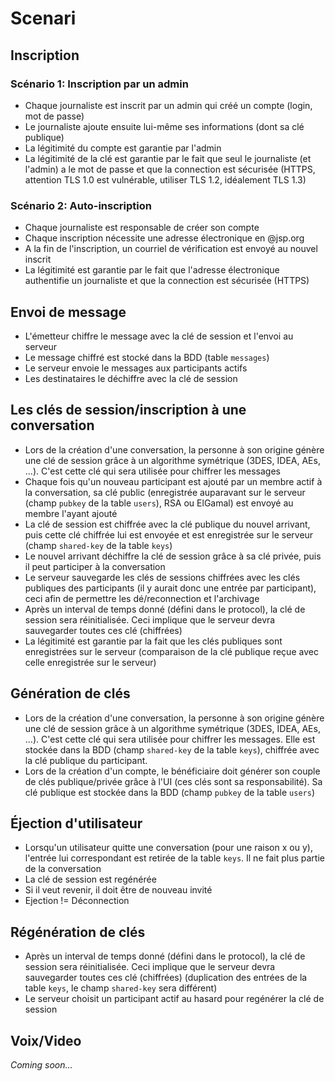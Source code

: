 # Scenari

## Inscription

### Scénario 1: Inscription par un admin

- Chaque journaliste est inscrit par un admin qui créé un compte (login, mot de passe)
- Le journaliste ajoute ensuite lui-même ses informations (dont sa clé publique)
- La légitimité du compte est garantie par l'admin
- La légitimité de la clé est garantie par le fait que seul le journaliste (et l'admin) a le mot de passe et que la connection est sécurisée (HTTPS, attention TLS 1.0 est vulnérable, utiliser TLS 1.2, idéalement TLS 1.3)

### Scénario 2: Auto-inscription

- Chaque journaliste est responsable de créer son compte
- Chaque inscription nécessite une adresse électronique en @jsp.org
- A la fin de l'inscription, un courriel de vérification est envoyé au nouvel inscrit
- La légitimité est garantie par le fait que l'adresse électronique authentifie un journaliste et que la connection est sécurisée (HTTPS)

## Envoi de message

- L'émetteur chiffre le message avec la clé de session et l'envoi au serveur
- Le message chiffré est stocké dans la BDD (table `messages`)
- Le serveur envoie le messages aux participants actifs
- Les destinataires le déchiffre avec la clé de session

## Les clés de session/inscription à une conversation

- Lors de la création d'une conversation, la personne à son origine génère une clé de session grâce à un algorithme symétrique (3DES, IDEA, AEs, ...). C'est cette clé qui sera utilisée pour chiffrer les messages
- Chaque fois qu'un nouveau participant est ajouté par un membre actif à la conversation, sa clé public (enregistrée auparavant sur le serveur (champ `pubkey` de la table `users`), RSA ou ElGamal) est envoyé au membre l'ayant ajouté
- La clé de session est chiffrée avec la clé publique du nouvel arrivant, puis cette clé chiffrée lui est envoyée et est enregistrée sur le serveur (champ `shared-key` de la table `keys`)
- Le nouvel arrivant déchiffre la clé de session grâce à sa clé privée, puis il peut participer à la conversation
- Le serveur sauvegarde les clés de sessions chiffrées avec les clés publiques des participants (il y aurait donc une entrée par participant), ceci afin de permettre les dé/reconnection et l'archivage
- Après un interval de temps donné (défini dans le protocol), la clé de session sera réinitialisée. Ceci implique que le serveur devra sauvegarder toutes ces clé (chiffrées)
- La légitimité est garantie par la fait que les clés publiques sont enregistrées sur le serveur (comparaison de la clé publique reçue avec celle enregistrée sur le serveur)

## Génération de clés

- Lors de la création d'une conversation, la personne à son origine génère une clé de session grâce à un algorithme symétrique (3DES, IDEA, AEs, ...). C'est cette clé qui sera utilisée pour chiffrer les messages. Elle est stockée dans la BDD (champ `shared-key` de la table `keys`), chiffrée avec la clé publique du participant.
- Lors de la création d'un compte, le bénéficiaire doit générer son couple de clés publique/privée grâce à l'UI (ces clés sont sa responsabilité). Sa clé publique est stockée dans la BDD (champ `pubkey` de la table `users`)

## Éjection d'utilisateur

- Lorsqu'un utilisateur quitte une conversation (pour une raison x ou y), l'entrée lui correspondant est retirée de la table `keys`. Il ne fait plus partie de la conversation
- La clé de session est regénérée
- Si il veut revenir, il doit être de nouveau invité
- Ejection != Déconnection

## Régénération de clés

- Après un interval de temps donné (défini dans le protocol), la clé de session sera réinitialisée. Ceci implique que le serveur devra sauvegarder toutes ces clé (chiffrées) (duplication des entrées de la table `keys`, le champ `shared-key` sera différent)
- Le serveur choisit un participant actif au hasard pour regénérer la clé de session

## Voix/Video

*Coming soon...*
